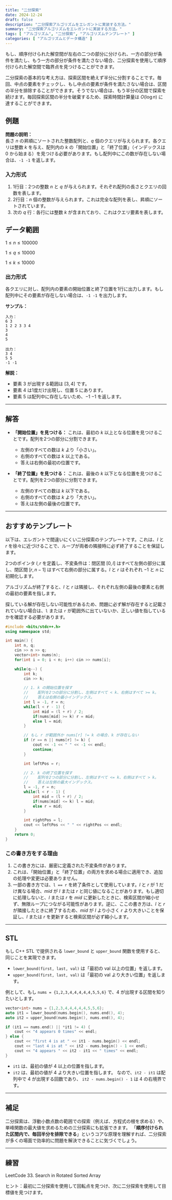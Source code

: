```yaml
---
title: "二分探索"
date: 2024-12-24
draft: false
description: "二分探索アルゴリズムをエレガントに実装する方法。"
summary: "二分探索アルゴリズムをエレガントに実装する方法。"
tags: [ "アルゴリズム", "二分探索", "アルゴリズムテンプレート" ]
categories: [ "アルゴリズムとデータ構造" ]
---
```


もし、順序付けられた解空間が左右の二つの部分に分けられ、一方の部分が条件を満たし、もう一方の部分が条件を満たさない場合、二分探索を使用して順序付けられた解空間で臨界点を見つけることができます。

二分探索の基本的な考え方は、探索区間を絶えず半分に分割することです。毎回、中点の要素をチェックし、もし中点の要素が条件を満たさない場合は、区間の半分を排除することができます。そうでない場合は、もう半分の区間で探索を続けます。毎回探索区間の半分を破棄するため、探索時間計算量は $O(\log n)$ に達することができます。

## 例題

**問題の説明：**  
長さ $n$ の昇順にソートされた整数配列と、$q$ 個のクエリが与えられます。各クエリは整数 $k$ を与え、配列内の $k$ の「開始位置」と「終了位置」（インデックスは 0 から始まる）を見つける必要があります。もし配列中にこの数が存在しない場合は、`-1 -1` を返します。

### 入力形式

1. 1行目：2つの整数 $n$ と $q$ が与えられます。それぞれ配列の長さとクエリの回数を表します。
2. 2行目：$n$ 個の整数が与えられます。これは完全な配列を表し、昇順にソートされています。
3. 次の $q$ 行：各行には整数 $k$ が含まれており、これはクエリ要素を表します。

## データ範囲

$1 \leq n \leq 100000$

$1 \leq q \leq 10000$

$1 \leq k \leq 10000$

### 出力形式

各クエリに対し、配列内の要素の開始位置と終了位置を1行に出力します。もし配列中にその要素が存在しない場合は、`-1 -1` を出力します。

**サンプル：**

```
入力：
6 3
1 2 2 3 3 4
3
4
5

出力：
3 4
5 5
-1 -1
```

**解説：**

- 要素 $3$ が出現する範囲は $[3, 4]$ です。
- 要素 $4$ は1度だけ出現し、位置 $5$ にあります。
- 要素 $5$ は配列中に存在しないため、$-1$ $-1$ を返します。

---

## 解答

- **「開始位置」を見つける：**
  これは、最初の $k$ 以上となる位置を見つけることです。配列を2つの部分に分割できます。
    - 左側のすべての数は $k$ より「小さい」。
    - 右側のすべての数は $k$ 以上である。
    - 答えは右側の最初の位置です。

- **「終了位置」を見つける：**
  これは、最後の $k$ 以下となる位置を見つけることです。配列を2つの部分に分割できます。
    - 左側のすべての数は $k$ 以下である。
    - 右側のすべての数は $k$ より「大きい」。
    - 答えは左側の最後の位置です。

---

## おすすめテンプレート

以下は、エレガントで間違いにくい二分探索のテンプレートです。これは、$l$ と $r$ を徐々に近づけることで、ループが両者の隣接時に必ず終了することを保証します。

2つのポインタ $l, r$ を定義し、不変条件は：閉区間 $[0, l]$ はすべて左側の部分に属し、閉区間 $[r, n - 1]$ はすべて右側の部分に属する。$l$ と $r$ はそれぞれ $-1$ と $n$ に初期化します。

アルゴリズムが終了すると、$l$ と $r$ は隣接し、それぞれ左側の最後の要素と右側の最初の要素を指します。

探している解が存在しない可能性があるため、問題に必ず解が存在すると記載されていない場合は、`l` または `r` が範囲外に出ていないか、正しい値を指しているかを確認する必要があります。

```cpp
#include <bits/stdc++.h>
using namespace std;

int main() {
    int n, q;
    cin >> n >> q;
    vector<int> nums(n);
    for(int i = 0; i < n; i++) cin >> nums[i];

    while(q--) {
        int k;
        cin >> k;

        // 1. k の開始位置を探す
        //    配列を2つの部分に分割し、左側はすべて < k、右側はすべて >= k。
        //    答えは右側の最小インデックス。
        int l = -1, r = n;
        while(l < r - 1) {
            int mid = (l + r) / 2;
            if(nums[mid] >= k) r = mid; 
            else l = mid;
        }

        // もし r が範囲外か nums[r] != k の場合、k が存在しない
        if (r == n || nums[r] != k) {
            cout << -1 << " " << -1 << endl;
            continue;
        }

        int leftPos = r;

        // 2. k の終了位置を探す
        //    配列を2つの部分に分割し、左側はすべて <= k、右側はすべて > k。
        //    答えは左側の最大インデックス。
        l = -1, r = n;
        while(l < r - 1) {
            int mid = (l + r) / 2;
            if(nums[mid] <= k) l = mid;
            else r = mid;
        }

        int rightPos = l;
        cout << leftPos << " " << rightPos << endl;
    }
    return 0;
}
```

### この書き方をする理由

1. この書き方には、厳密に定義された不変条件があります。
2. これは、「開始位置」と「終了位置」の両方を求める場合に適用でき、追加の処理や変更は必要ありません。
3. 一部の書き方では、`l == r` を終了条件として使用しています。$l$ と $r$ が $1$ だけ異なる場合、$mid$ が $l$ または $r$ と同じ値になることがあります。もし適切に処理しないと、$l$ または $r$ を $mid$ に更新したときに、検索区間が縮小せず、無限ループにつながる可能性があります。逆に、ここの書き方は、$l$ と $r$ が隣接したときに終了するため、$mid$ が $l$ より小さく $r$ より大きいことを保証し、$l$ または $r$ を更新すると検索区間が必ず縮小します。

---

## STL

もし C++ STL で提供される `lower_bound` と `upper_bound` 関数を使用すると、同じことを実現できます。

- `lower_bound(first, last, val)` は「最初の val 以上の位置」を返します。
- `upper_bound(first, last, val)` は「最初の val より大きい位置」を返します。

例として、もし `nums = {1,2,3,4,4,4,4,4,5,5,6}` で、4 が出現する区間を知りたいとします。

```cpp
vector<int> nums = {1,2,3,4,4,4,4,4,5,5,6};
auto it1 = lower_bound(nums.begin(), nums.end(), 4);
auto it2 = upper_bound(nums.begin(), nums.end(), 4);

if (it1 == nums.end() || *it1 != 4) {
    cout << "4 appears 0 times" << endl;
} else {
    cout << "first 4 is at " << it1 - nums.begin() << endl;
    cout << "last 4 is at " << it2 - nums.begin() - 1 << endl;
    cout << "4 appears " << it2 - it1 << " times" << endl;
}
```

- `it1` は、最初の値が $4$ 以上の位置を指します。
- `it2` は、最初の値が $4$ より大きい位置を指します。
なので、`it2 - it1` は配列中で $4$ が出現する回数であり、 `it2 - nums.begin() - 1` は $4$ の右境界です。

---

## 補足

二分探索は、浮動小数点数の範囲での探索（例えば、方程式の根を求める）や、単峰関数の最大値を求めるための三分探索にも拡張できます。
「**順序付けられた区間内で、毎回半分を排除できる**」というコアな原理を理解すれば、二分探索が多くの場面で効率的に問題を解決できることに気づくでしょう。

---

## 練習

LeetCode 33. Search in Rotated Sorted Array

ヒント：最初に二分探索を使用して回転点を見つけ、次に二分探索を使用して目標値を見つけます。